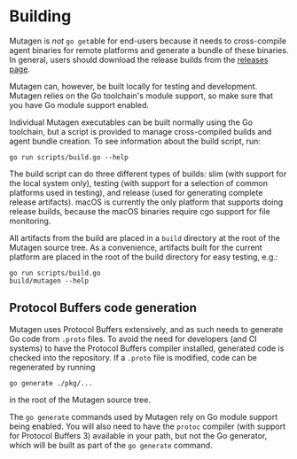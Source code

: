 # Building

Mutagen is *not* `go get`able for end-users because it needs to cross-compile
agent binaries for remote platforms and generate a bundle of these binaries. In
general, users should download the release builds from the
[releases page](https://github.com/havoc-io/mutagen/releases/latest).

Mutagen can, however, be built locally for testing and development. Mutagen
relies on the Go toolchain's module support, so make sure that you have Go
module support enabled.

Individual Mutagen executables can be built normally using the Go toolchain, but
a script is provided to manage cross-compiled builds and agent bundle creation.
To see information about the build script, run:

    go run scripts/build.go --help

The build script can do three different types of builds: slim (with support for
the local system only), testing (with support for a selection of common
platforms used in testing), and release (used for generating complete release
artifacts). macOS is currently the only platform that supports doing release
builds, because the macOS binaries require cgo support for file monitoring.

All artifacts from the build are placed in a `build` directory at the root of
the Mutagen source tree. As a convenience, artifacts built for the current
platform are placed in the root of the build directory for easy testing, e.g.:

    go run scripts/build.go
    build/mutagen --help


## Protocol Buffers code generation

Mutagen uses Protocol Buffers extensively, and as such needs to generate Go code
from `.proto` files. To avoid the need for developers (and CI systems) to have
the Protocol Buffers compiler installed, generated code is checked into the
repository. If a `.proto` file is modified, code can be regenerated by running

    go generate ./pkg/...

in the root of the Mutagen source tree.

The `go generate` commands used by Mutagen rely on Go module support being
enabled. You will also need to have the `protoc` compiler (with support for
Protocol Buffers 3) available in your path, but not the Go generator, which will
be built as part of the `go generate` command.
